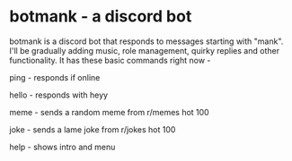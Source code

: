 # botmank - a discord bot

botmank is a discord bot that responds to messages starting with "mank". I'll be gradually adding music, role management, quirky replies and other functionality. It has these basic commands right now -

ping  - responds if online

hello - responds with heyy

meme  - sends a random meme from r/memes hot 100

joke - sends a lame joke from r/jokes hot 100

help - shows intro and menu
